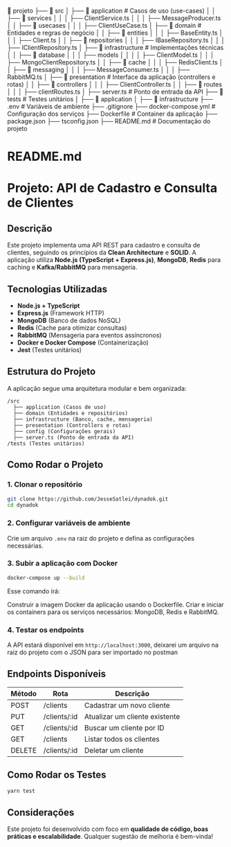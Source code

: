 📂 projeto
├── 📂 src
│   ├── 📂 application  # Casos de uso (use-cases)
│   │   ├── 📂 services
│   │   │   ├── ClientService.ts
│   │   │   ├── MessageProducer.ts
│   │   ├── 📂 usecases
│   │   │   ├── ClientUseCase.ts
│   ├── 📂 domain  # Entidades e regras de negócio
│   │   ├── 📂 entities
│   │   │   ├── BaseEntity.ts
│   │   │   ├── Client.ts
│   │   ├── 📂 repositories
│   │   │   ├── IBaseRepository.ts
│   │   │   ├── IClientRepository.ts
│   ├── 📂 infrastructure  # Implementações técnicas
│   │   ├── 📂 database
│   │   │   ├── models
│   │   │   │   ├── ClientModel.ts
│   │   │   ├── MongoClientRepository.ts
│   │   ├── 📂 cache
│   │   │   ├── RedisClient.ts
│   │   ├── 📂 messaging
│   │   │   ├── MessageConsumer.ts
│   │   │   ├── RabbitMQ.ts
│   ├── 📂 presentation  # Interface da aplicação (controllers e rotas)
│   │   ├── 📂 controllers
│   │   │   ├── ClientController.ts
│   │   ├── 📂 routes
│   │   │   ├── clientRoutes.ts
│   ├── server.ts  # Ponto de entrada da API
├── 📂 tests  # Testes unitários
│   ├── 📂 application
│   ├── 📂 infrastructure
├── .env  # Variáveis de ambiente
├── .gitignore
├── docker-compose.yml  # Configuração dos serviços
├── Dockerfile  # Container da aplicação
├── package.json
├── tsconfig.json
├── README.md  # Documentação do projeto

# README.md

# Projeto: API de Cadastro e Consulta de Clientes

## Descrição
Este projeto implementa uma API REST para cadastro e consulta de clientes, seguindo os princípios da **Clean Architecture** e **SOLID**. A aplicação utiliza **Node.js (TypeScript + Express.js)**, **MongoDB**, **Redis** para caching e **Kafka/RabbitMQ** para mensageria.

## Tecnologias Utilizadas
- **Node.js + TypeScript**
- **Express.js** (Framework HTTP)
- **MongoDB** (Banco de dados NoSQL)
- **Redis** (Cache para otimizar consultas)
- **RabbitMQ** (Mensageria para eventos assíncronos)
- **Docker e Docker Compose** (Containerização)
- **Jest** (Testes unitários)

## Estrutura do Projeto
A aplicação segue uma arquitetura modular e bem organizada:
```
/src
  ├── application (Casos de uso)
  ├── domain (Entidades e repositórios)
  ├── infrastructure (Banco, cache, mensageria)
  ├── presentation (Controllers e rotas)
  ├── config (Configurações gerais)
  ├── server.ts (Ponto de entrada da API)
/tests (Testes unitários)
```

## Como Rodar o Projeto
### 1. Clonar o repositório
```bash
git clone https://github.com/JesseSatlei/dynadok.git
cd dynadok
```

### 2. Configurar variáveis de ambiente
Crie um arquivo `.env` na raiz do projeto e defina as configurações necessárias.

### 3. Subir a aplicação com Docker
```bash
docker-compose up --build
```
Esse comando irá:

Construir a imagem Docker da aplicação usando o Dockerfile.
Criar e iniciar os containers para os serviços necessários: MongoDB, Redis e RabbitMQ.

### 4. Testar os endpoints
A API estará disponível em `http://localhost:3000`, deixarei um arquivo na raiz do projeto com o JSON para ser importado no postman

## Endpoints Disponíveis
| Método  | Rota               | Descrição                        |
|---------|--------------------|----------------------------------|
| POST    | /clients           | Cadastrar um novo cliente       |
| PUT     | /clients/:id       | Atualizar um cliente existente  |
| GET     | /clients/:id       | Buscar um cliente por ID        |
| GET     | /clients           | Listar todos os clientes        |
| DELETE  | /clients/:id       | Deletar um cliente              |

## Como Rodar os Testes
```bash
yarn test
```

## Considerações
Este projeto foi desenvolvido com foco em **qualidade de código, boas práticas e escalabilidade**. Qualquer sugestão de melhoria é bem-vinda!
